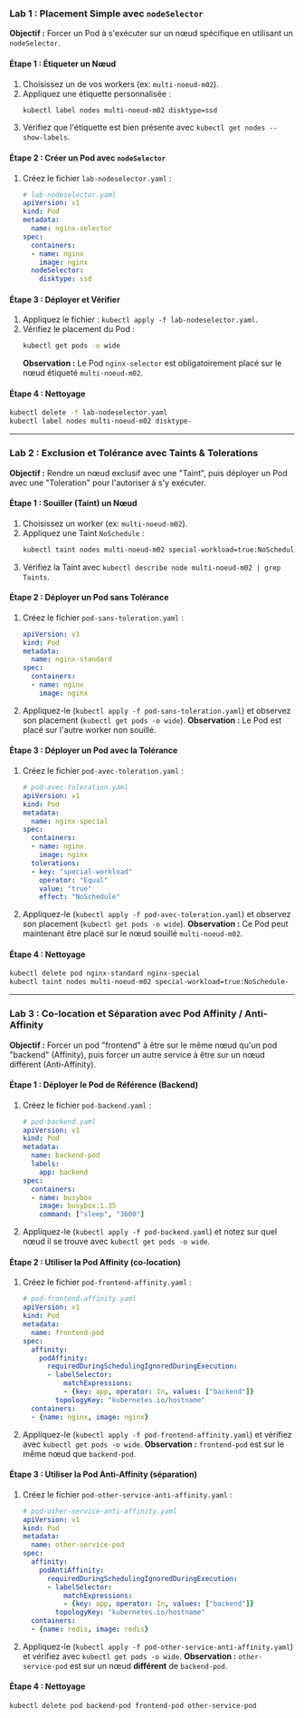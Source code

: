 
### **Lab 1 : Placement Simple avec `nodeSelector`**

**Objectif :** Forcer un Pod à s'exécuter sur un nœud spécifique en utilisant un `nodeSelector`.

#### Étape 1 : Étiqueter un Nœud

1.  Choisissez un de vos workers (ex: `multi-noeud-m02`).
2.  Appliquez une étiquette personnalisée :
    ```bash
    kubectl label nodes multi-noeud-m02 disktype=ssd
    ```
3.  Vérifiez que l'étiquette est bien présente avec `kubectl get nodes --show-labels`.

#### Étape 2 : Créer un Pod avec `nodeSelector`

1.  Créez le fichier `lab-nodeselector.yaml` :
    ```yaml
    # lab-nodeselector.yaml
    apiVersion: v1
    kind: Pod
    metadata:
      name: nginx-selector
    spec:
      containers:
      - name: nginx
        image: nginx
      nodeSelector:
        disktype: ssd
    ```

#### Étape 3 : Déployer et Vérifier

1.  Appliquez le fichier : `kubectl apply -f lab-nodeselector.yaml`.
2.  Vérifiez le placement du Pod :
    ```bash
    kubectl get pods -o wide
    ```
    **Observation :** Le Pod `nginx-selector` est obligatoirement placé sur le nœud étiqueté `multi-noeud-m02`.

#### Étape 4 : Nettoyage

```bash
kubectl delete -f lab-nodeselector.yaml
kubectl label nodes multi-noeud-m02 disktype-
```

-----

### **Lab 2 : Exclusion et Tolérance avec Taints & Tolerations**

**Objectif :** Rendre un nœud exclusif avec une "Taint", puis déployer un Pod avec une "Toleration" pour l'autoriser à s'y exécuter.

#### Étape 1 : Souiller (Taint) un Nœud

1.  Choisissez un worker (ex: `multi-noeud-m02`).
2.  Appliquez une Taint `NoSchedule` :
    ```bash
    kubectl taint nodes multi-noeud-m02 special-workload=true:NoSchedule
    ```
3.  Vérifiez la Taint avec `kubectl describe node multi-noeud-m02 | grep Taints`.

#### Étape 2 : Déployer un Pod sans Tolérance

1.  Créez le fichier `pod-sans-toleration.yaml` :
    ```yaml
    apiVersion: v1
    kind: Pod
    metadata:
      name: nginx-standard
    spec:
      containers:
      - name: nginx
        image: nginx
    ```
2.  Appliquez-le (`kubectl apply -f pod-sans-toleration.yaml`) et observez son placement (`kubectl get pods -o wide`).
    **Observation :** Le Pod est placé sur l'autre worker non souillé.

#### Étape 3 : Déployer un Pod avec la Tolérance

1.  Créez le fichier `pod-avec-toleration.yaml` :
    ```yaml
    # pod-avec-toleration.yaml
    apiVersion: v1
    kind: Pod
    metadata:
      name: nginx-special
    spec:
      containers:
      - name: nginx
        image: nginx
      tolerations:
      - key: "special-workload"
        operator: "Equal"
        value: "true"
        effect: "NoSchedule"
    ```
2.  Appliquez-le (`kubectl apply -f pod-avec-toleration.yaml`) et observez son placement (`kubectl get pods -o wide`).
    **Observation :** Ce Pod peut maintenant être placé sur le nœud souillé `multi-noeud-m02`.

#### Étape 4 : Nettoyage

```bash
kubectl delete pod nginx-standard nginx-special
kubectl taint nodes multi-noeud-m02 special-workload=true:NoSchedule-
```

-----

### **Lab 3 : Co-location et Séparation avec Pod Affinity / Anti-Affinity**

**Objectif :** Forcer un pod "frontend" à être sur le même nœud qu'un pod "backend" (Affinity), puis forcer un autre service à être sur un nœud différent (Anti-Affinity).

#### Étape 1 : Déployer le Pod de Référence (Backend)

1.  Créez le fichier `pod-backend.yaml` :
    ```yaml
    # pod-backend.yaml
    apiVersion: v1
    kind: Pod
    metadata:
      name: backend-pod
      labels:
        app: backend
    spec:
      containers:
      - name: busybox
        image: busybox:1.35
        command: ["sleep", "3600"]
    ```
2.  Appliquez-le (`kubectl apply -f pod-backend.yaml`) et notez sur quel nœud il se trouve avec `kubectl get pods -o wide`.

#### Étape 2 : Utiliser la Pod Affinity (co-location)

1.  Créez le fichier `pod-frontend-affinity.yaml` :
    ```yaml
    # pod-frontend-affinity.yaml
    apiVersion: v1
    kind: Pod
    metadata:
      name: frontend-pod
    spec:
      affinity:
        podAffinity:
          requiredDuringSchedulingIgnoredDuringExecution:
          - labelSelector:
              matchExpressions:
              - {key: app, operator: In, values: ["backend"]}
            topologyKey: "kubernetes.io/hostname"
      containers:
      - {name: nginx, image: nginx}
    ```
2.  Appliquez-le (`kubectl apply -f pod-frontend-affinity.yaml`) et vérifiez avec `kubectl get pods -o wide`.
    **Observation :** `frontend-pod` est sur le même nœud que `backend-pod`.

#### Étape 3 : Utiliser la Pod Anti-Affinity (séparation)

1.  Créez le fichier `pod-other-service-anti-affinity.yaml` :
    ```yaml
    # pod-other-service-anti-affinity.yaml
    apiVersion: v1
    kind: Pod
    metadata:
      name: other-service-pod
    spec:
      affinity:
        podAntiAffinity:
          requiredDuringSchedulingIgnoredDuringExecution:
          - labelSelector:
              matchExpressions:
              - {key: app, operator: In, values: ["backend"]}
            topologyKey: "kubernetes.io/hostname"
      containers:
      - {name: redis, image: redis}
    ```
2.  Appliquez-le (`kubectl apply -f pod-other-service-anti-affinity.yaml`) et vérifiez avec `kubectl get pods -o wide`.
    **Observation :** `other-service-pod` est sur un nœud **différent** de `backend-pod`.

#### Étape 4 : Nettoyage

```bash
kubectl delete pod backend-pod frontend-pod other-service-pod
```
